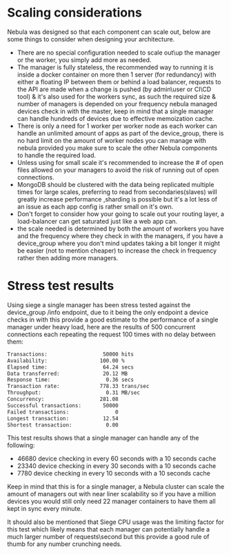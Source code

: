 # Scaling considerations

Nebula was designed so that each component can scale out, below are some things to consider when designing your architecture.

* There are no special configuration needed to scale out\up the manager or the worker, you simply add more as needed.
* The manager is fully stateless, the recommended way to running it is inside a docker container on more then 1 server (for redundancy) with either a floating IP between them or behind a load balancer, requests to the API are made when a change is pushed (by admin\user or CI\CD tool) & it's also used for the workers sync, as such the required size & number of managers is depended on your frequency nebula managed devices check in with the master, keep in mind that a single manager can handle hundreds of devices due to effective memoization cache.
* There is only a need for 1 worker per worker node as each worker can handle an unlimited amount of apps as part of the device_group, there is no hard limit on the amount of worker nodes you can manage with nebula provided you make sure to scale the other Nebula components to handle the required load.
* Unless using for small scale it's recommended to increase the # of open files allowed on your managers to avoid the risk of running out of open connections.
* MongoDB should be clustered with the data being replicated multiple times for large scales, preferring to read from secondaries(slaves) will greatly increase performance ,sharding is possible but it's a lot less of an issue as each app config is rather small on it's own.
* Don't forget to consider how your going to scale out your routing layer, a load-balancer can get saturated just like a web app can.
* the scale needed is determined by both the amount of workers you have and the frequency where they check in with the managers, if you have a device_group where you don't mind updates taking a bit longer it might be easier (not to mention cheaper) to increase the check in frequency rather then adding more managers.

# Stress test results

Using siege a single manager has been stress tested against the device_group /info endpoint, due to it being the only endpoint a device checks in with this provide a good estimate to the performance of a single manager under heavy load, here are the results of 500 concurrent connections each repeating the request 100 times with no delay between them:

```bash
Transactions:                  50000 hits
Availability:                 100.00 %
Elapsed time:                  64.24 secs
Data transferred:              20.12 MB
Response time:                  0.36 secs
Transaction rate:             778.33 trans/sec
Throughput:                     0.31 MB/sec
Concurrency:                  281.08
Successful transactions:       50000
Failed transactions:               0
Longest transaction:           12.54
Shortest transaction:           0.00
```

This test results shows that a single manager can handle any of the following:

* 46680 device checking in every 60 seconds with a 10 seconds cache
* 23340 device checking in every 30 seconds with a 10 seconds cache
* 7780 device checking in every 10 seconds with a 10 seconds cache

Keep in mind that this is for a single manager, a Nebula cluster can scale the amount of managers out with near liner scalability so if you have a million devices you would still only need 22 manager containers to have them all kept in sync every minute.

It should also be mentioned that Siege CPU usage was the limiting factor for this test which likely means that each manager can potentially handle a much larger number of requests\second but this provide a good rule of thumb for any number crunching needs.

